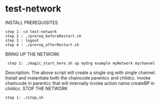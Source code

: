 # test-network

INSTALL PREREQUISITES 

    step 1: cd test-network
    step 2 : ./prereq_beforeRestart.sh
    step 3 : logout
    step 4 : ./prereq_afterRestart.sh


 BRING UP THE NETWORK

     step 1: ./magic_start_here.sh up myOrg example myNetwork mychannel
   Description:
      The above script will create a single org with single channel.
      Install and instantiate both the chaincode parentcc and childcc.
      invoke chaincode in parentcc that will internally invoke action name createBP in childcc.
STOP THE NETWORK
    
    step 1: ./stop,sh         
        